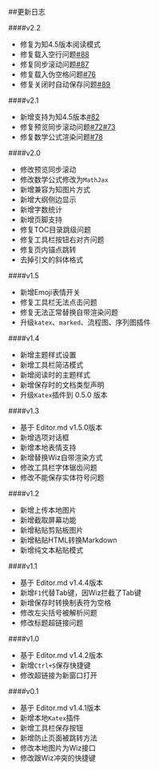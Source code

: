 ##更新日志

####v2.2

- 修复为知4.5版本阅读模式
- 修复载入空行问题[#88](https://github.com/akof1314/Wiz.Editor.md/issues/88)
- 修复同步滚动问题[#87](https://github.com/akof1314/Wiz.Editor.md/issues/87)
- 修复载入伪空格问题[#76](https://github.com/akof1314/Wiz.Editor.md/issues/76)
- 修复关闭时自动保存问题[#89](https://github.com/akof1314/Wiz.Editor.md/issues/89)

####v2.1

- 新增支持为知4.5版本[#82](https://github.com/akof1314/Wiz.Editor.md/issues/82)
- 修复预览同步滚动问题[#72](https://github.com/akof1314/Wiz.Editor.md/issues/72)[#73](https://github.com/akof1314/Wiz.Editor.md/issues/73)
- 修复数学公式渲染问题[#78](https://github.com/akof1314/Wiz.Editor.md/issues/78)

####v2.0

- 修改预览同步滚动
- 修改数学公式修改为`MathJax`
- 新增兼容为知图片方式
- 新增大纲侧边显示
- 新增字数统计
- 新增页脚支持
- 修复TOC目录跳级问题
- 修复工具栏按钮右对齐问题
- 修复页内锚点跳转
- 去掉引文的斜体格式

####v1.5

- 新增Emoji表情开关
- 修复工具栏无法点击问题
- 修复无法正常替换自带渲染问题
- 升级`katex`、`marked`、流程图、序列图插件

####v1.4

- 新增主题样式设置
- 新增工具栏简洁模式
- 新增阅读时的主题样式
- 新增保存时的文档类型声明
- 升级`Katex`插件到 0.5.0 版本

####v1.3

- 基于 Editor.md v1.5.0版本
- 新增选项对话框
- 新增本地表情支持
- 新增替换Wiz自带渲染方式
- 修改工具栏字体锯齿问题
- 修改不能保存实体符号问题

####v1.2

- 新增上传本地图片
- 新增截取屏幕功能
- 新增粘贴剪贴板图片
- 新增粘贴HTML转换Markdown
- 新增纯文本粘贴模式

####v1.1

- 基于 Editor.md v1.4.4版本
- 新增`F1`代替Tab键，因Wiz拦截了Tab键
- 新增保存时转换制表符为空格
- 修改左尖括号被解析问题
- 修改标题超链接问题

####v1.0

- 基于 Editor.md v1.4.2版本
- 新增`Ctrl+S`保存快捷键
- 修改超链接为新窗口打开

####v0.1

- 基于 Editor.md v1.4.1版本
- 新增本地`Katex`插件
- 新增工具栏保存按钮
- 新增防止页面被跳转方法
- 修改本地图片为Wiz接口
- 修改跟Wiz冲突的快捷键
